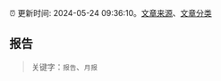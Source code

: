 :alarm_clock: 更新时间: 2024-05-24 09:36:10。[文章来源](/README.md)、[文章分类](/TAGS.md)

## 报告


> 关键字：`报告`、`月报`




